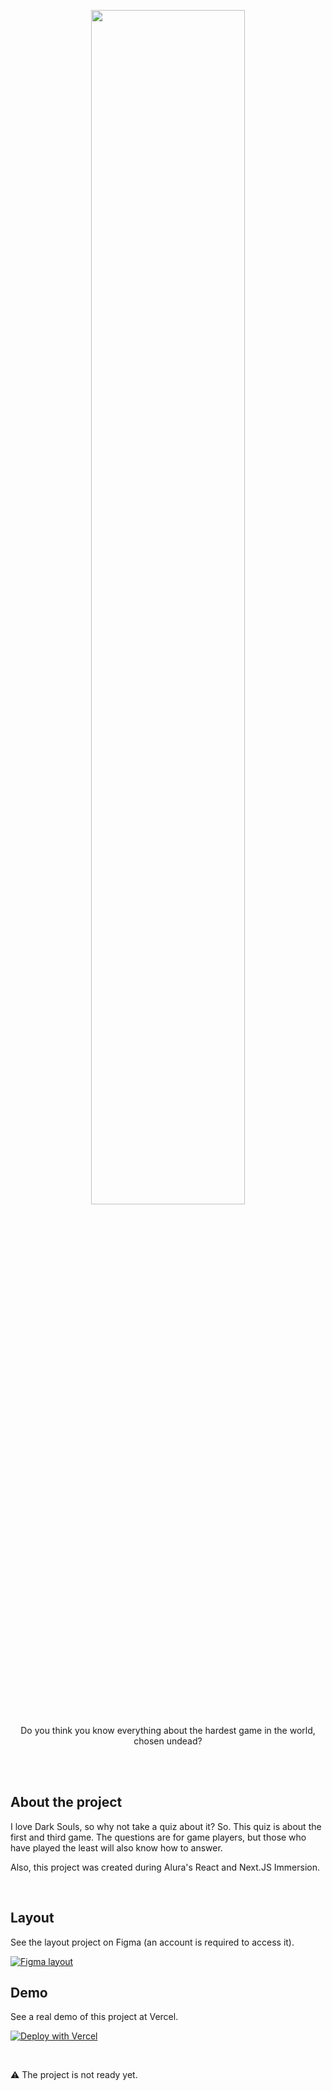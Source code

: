 <p align="center"><img src="https://github.com/darrow12/Dark-Souls-Quiz/blob/main/public/dark_souls_prepare_to_quiz_logo.png" width="70%"></p>

<p align="center">Do you think you know everything about the hardest game in the world, chosen undead?</p>

<br />
<br />

## About the project

I love Dark Souls, so why not take a quiz about it? So. This quiz is about the first and third game. The questions are for game players, but those who have played the least will also know how to answer.

Also, this project was created during Alura's React and Next.JS Immersion.

<br />

## Layout

See the layout project on Figma (an account is required to access it).

<a href="https://www.figma.com/file/cg1MIzSRRss8ggpypQbmdD/AluraQuiz?node-id=0%3A1">
  <img alt="Figma layout" src="https://img.shields.io/badge/figma%20-%236E40C9.svg?color=000000&style=for-the-badge&logo=figma&logoColor=dark-orange"/>
</a>

<br />

## Demo

See a real demo of this project at Vercel.

[![Deploy with Vercel](https://vercel.com/button)](https://dark-souls-quiz-darrooooow.vercel.app/)

<br />

⚠️ The project is not ready yet.

<!-- ## Deploy your own

Deploy the example using [Vercel](https://vercel.com?utm_source=github&utm_medium=readme&utm_campaign=next-example):

[![Deploy with Vercel](https://vercel.com/button)](https://vercel.com/new/git/external?repository-url=https://github.com/vercel/next.js/tree/canary/examples/with-styled-components&project-name=with-styled-components&repository-name=with-styled-components)

## How to use

Execute [`create-next-app`](https://github.com/vercel/next.js/tree/canary/packages/create-next-app) with [npm](https://docs.npmjs.com/cli/init) or [Yarn](https://yarnpkg.com/lang/en/docs/cli/create/) to bootstrap the example:

```bash
npx create-next-app --example with-styled-components with-styled-components-app
# or
yarn create next-app --example with-styled-components with-styled-components-app
```

Deploy it to the cloud with [Vercel](https://vercel.com/new?utm_source=github&utm_medium=readme&utm_campaign=next-example) ([Documentation](https://nextjs.org/docs/deployment)).

### Try it on CodeSandbox

[Open this example on CodeSandbox](https://codesandbox.io/s/github/vercel/next.js/tree/canary/examples/with-styled-components)
-->

